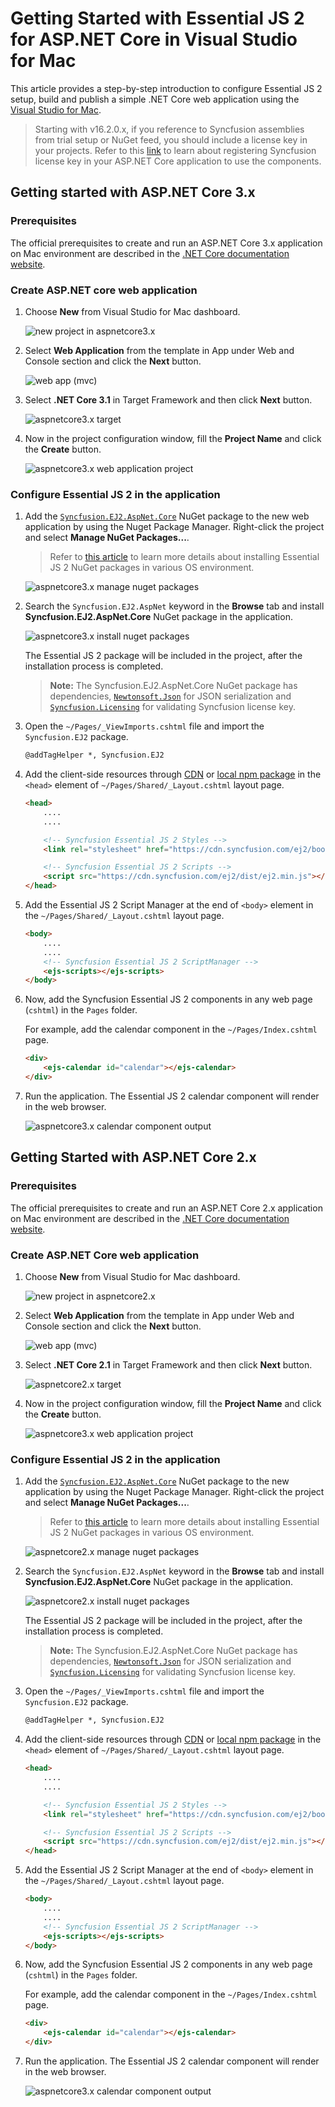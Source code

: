 <!-- markdownlint-disable MD024 -->

# Getting Started with Essential JS 2 for ASP.NET Core in Visual Studio for Mac

This article provides a step-by-step introduction to configure Essential JS 2 setup, build and publish a simple .NET Core web application using the [Visual Studio for Mac](https://visualstudio.microsoft.com/vs/mac/).

> Starting with v16.2.0.x, if you reference to Syncfusion assemblies from trial setup or NuGet feed, you should include a license key in your projects. Refer to this [link](https://help.syncfusion.com/common/essential-studio/licensing/license-key) to learn about registering Syncfusion license key in your ASP.NET Core application to use the components.

## Getting started with ASP.NET Core 3.x

### Prerequisites

The official prerequisites to create and run an ASP.NET Core 3.x application on Mac environment are described in the [.NET Core documentation website](https://docs.microsoft.com/en-us/aspnet/core/tutorials/razor-pages/razor-pages-start?view=aspnetcore-2.0&tabs=visual-studio-mac#prerequisites-1).

### Create ASP.NET core web application

1. Choose **New** from Visual Studio for Mac dashboard.

    ![new project in aspnetcore3.x](images/mac-vs-dashboard.png)

2. Select **Web Application** from the template in App under Web and Console section and click the **Next** button.

    ![web app (mvc)](images/mac-project-template.png)

3. Select **.NET Core 3.1** in Target Framework and then click **Next** button.

    ![aspnetcore3.x target](images/mac-target-version-3.x.png)

4. Now in the project configuration window, fill the **Project Name** and click the **Create** button.

    ![aspnetcore3.x web application project](images/mac-project-config-3x.png)

### Configure Essential JS 2 in the application

1. Add the [`Syncfusion.EJ2.AspNet.Core`](https://www.nuget.org/packages/Syncfusion.EJ2.AspNet.Core/) NuGet package to the new web application by using the Nuget Package Manager. Right-click the project and select **Manage NuGet Packages...**.

    > Refer to [this article](../nuget-packages) to learn more details about installing Essential JS 2 NuGet packages in various OS environment.

    ![aspnetcore3.x manage nuget packages](images/mac-nuget-3x.png)

2. Search the `Syncfusion.EJ2.AspNet` keyword in the **Browse** tab and install **Syncfusion.EJ2.AspNet.Core** NuGet package in the application.

    ![aspnetcore3.x install nuget packages](images/mac-sync-pack-3x.png)

    The Essential JS 2 package will be included in the project, after the installation process is completed.

    > **Note:** The Syncfusion.EJ2.AspNet.Core NuGet package has dependencies, [`Newtonsoft.Json`](https://www.nuget.org/packages/Newtonsoft.Json/) for JSON serialization and [`Syncfusion.Licensing`](https://www.nuget.org/packages/Syncfusion.Licensing/) for validating Syncfusion license key.

3. Open the `~/Pages/_ViewImports.cshtml` file and import the `Syncfusion.EJ2` package.

    ```html
    @addTagHelper *, Syncfusion.EJ2
    ```

4. Add the client-side resources through [CDN](https://ej2.syncfusion.com/documentation/deployment/#cdn) or [local npm package](https://www.npmjs.com/package/@syncfusion/ej2) in the `<head>` element of `~/Pages/Shared/_Layout.cshtml` layout page.

    ```html
    <head>
        ....
        ....

        <!-- Syncfusion Essential JS 2 Styles -->
        <link rel="stylesheet" href="https://cdn.syncfusion.com/ej2/bootstrap4.css" />

        <!-- Syncfusion Essential JS 2 Scripts -->
        <script src="https://cdn.syncfusion.com/ej2/dist/ej2.min.js"></script>
    </head>
    ```

5. Add the Essential JS 2 Script Manager at the end of `<body>` element in the `~/Pages/Shared/_Layout.cshtml` layout page.

    ```html
    <body>
        ....
        ....
        <!-- Syncfusion Essential JS 2 ScriptManager -->
        <ejs-scripts></ejs-scripts>
    </body>
    ```

6. Now, add the Syncfusion Essential JS 2 components in any web page (`cshtml`) in the `Pages` folder.

    For example, add the calendar component in the `~/Pages/Index.cshtml` page.

    ```html
    <div>
        <ejs-calendar id="calendar"></ejs-calendar>
    </div>
    ```

7. Run the application. The Essential JS 2 calendar component will render in the web browser.

    ![aspnetcore3.x calendar component output](images/mac-output.png)

## Getting Started with ASP.NET Core 2.x

### Prerequisites

The official prerequisites to create and run an ASP.NET Core 2.x application on Mac environment are described in the [.NET Core documentation website](https://docs.microsoft.com/en-us/aspnet/core/tutorials/razor-pages/razor-pages-start?view=aspnetcore-2.0&tabs=visual-studio-mac#prerequisites-1).

### Create ASP.NET Core web application

1. Choose **New** from Visual Studio for Mac dashboard.

    ![new project in aspnetcore2.x](images/mac-vs-dashboard.png)

2. Select **Web Application** from the template in App under Web and Console section and click the **Next** button.

    ![web app (mvc)](images/mac-project-template.png)

3. Select **.NET Core 2.1** in Target Framework and then click **Next** button.

    ![aspnetcore2.x target](images/mac-target-version-2.x.png)

4. Now in the project configuration window, fill the **Project Name** and click the **Create** button.

    ![aspnetcore3.x web application project](images/mac-project-config-2x.png)

### Configure Essential JS 2 in the application

1. Add the [`Syncfusion.EJ2.AspNet.Core`](https://www.nuget.org/packages/Syncfusion.EJ2.AspNet.Core/) NuGet package to the new application by using the Nuget Package Manager. Right-click the project and select **Manage NuGet Packages...**.

    > Refer to [this article](../nuget-packages) to learn more details about installing Essential JS 2 NuGet packages in various OS environment.

    ![aspnetcore2.x manage nuget packages](images/mac-nuget-2x.png)

2. Search the `Syncfusion.EJ2.AspNet` keyword in the **Browse** tab and install **Syncfusion.EJ2.AspNet.Core** NuGet package in the application.

    ![aspnetcore2.x install nuget packages](images/mac-sync-pack-2x.png)

    The Essential JS 2 package will be included in the project, after the installation process is completed.

    > **Note:** The Syncfusion.EJ2.AspNet.Core NuGet package has dependencies, [`Newtonsoft.Json`](https://www.nuget.org/packages/Newtonsoft.Json/) for JSON serialization and [`Syncfusion.Licensing`](https://www.nuget.org/packages/Syncfusion.Licensing/) for validating Syncfusion license key.

3. Open the `~/Pages/_ViewImports.cshtml` file and import the `Syncfusion.EJ2` package.

    ```html
    @addTagHelper *, Syncfusion.EJ2
    ```

4. Add the client-side resources through [CDN](https://ej2.syncfusion.com/documentation/deployment/#cdn) or [local npm package](https://www.npmjs.com/package/@syncfusion/ej2) in the `<head>` element of `~/Pages/Shared/_Layout.cshtml` layout page.

    ```html
    <head>
        ....
        ....

        <!-- Syncfusion Essential JS 2 Styles -->
        <link rel="stylesheet" href="https://cdn.syncfusion.com/ej2/bootstrap4.css" />

        <!-- Syncfusion Essential JS 2 Scripts -->
        <script src="https://cdn.syncfusion.com/ej2/dist/ej2.min.js"></script>
    </head>
    ```

5. Add the Essential JS 2 Script Manager at the end of `<body>` element in the `~/Pages/Shared/_Layout.cshtml` layout page.

    ```html
    <body>
        ....
        ....
        <!-- Syncfusion Essential JS 2 ScriptManager -->
        <ejs-scripts></ejs-scripts>
    </body>
    ```

6. Now, add the Syncfusion Essential JS 2 components in any web page (`cshtml`) in the `Pages` folder.

    For example, add the calendar component in the `~/Pages/Index.cshtml` page.

    ```html
    <div>
        <ejs-calendar id="calendar"></ejs-calendar>
    </div>
    ```

7. Run the application. The Essential JS 2 calendar component will render in the web browser.

    ![aspnetcore3.x calendar component output](images/mac-output.png)